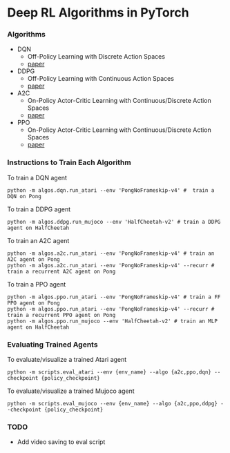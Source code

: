 # Deep RL Algorithms in PyTorch

### Algorithms
- DQN
  - Off-Policy Learning with Discrete Action Spaces
  - [paper](https://arxiv.org/abs/1509.06461.pdf)
- DDPG
  - Off-Policy Learning with Continuous Action Spaces
  - [paper](https://arxiv.org/abs/1802.09477)
- A2C
  - On-Policy Actor-Critic Learning with Continuous/Discrete Action Spaces
  - [paper](https://arxiv.org/abs/1602.01783)
- PPO 
  - On-Policy Actor-Critic Learning with Continuous/Discrete Action Spaces
  - [paper](https://arxiv.org/abs/1707.06347)

### Instructions to Train Each Algorithm
To train a DQN agent
```
python -m algos.dqn.run_atari --env 'PongNoFrameskip-v4' #  train a DQN on Pong
```
To train a DDPG agent
```
python -m algos.ddpg.run_mujoco --env 'HalfCheetah-v2' # train a DDPG agent on HalfCheetah
```
To train an A2C agent
```
python -m algos.a2c.run_atari --env 'PongNoFrameskip-v4' # train an A2C agent on Pong
python -m algos.a2c.run_atari --env 'PongNoFrameskip-v4' --recurr # train a recurrent A2C agent on Pong
```
To train a PPO agent
```
python -m algos.ppo.run_atari --env 'PongNoFrameskip-v4' # train a FF PPO agent on Pong
python -m algos.ppo.run_atari --env 'PongNoFrameskip-v4' --recurr # train a recurrent PPO agent on Pong
python -m algos.ppo.run_mujoco --env 'HalfCheetah-v2' # train an MLP agent on HalfCheetah
```
### Evaluating Trained Agents

To evaluate/visualize a trained Atari agent
```
python -m scripts.eval_atari --env {env_name} --algo {a2c,ppo,dqn} --checkpoint {policy_checkpoint}
```
To evaluate/visualize a trained Mujoco agent
```
python -m scripts.eval_mujoco --env {env_name} --algo {a2c,ppo,ddpg} --checkpoint {policy_checkpoint}
```

### TODO
- Add video saving to eval script